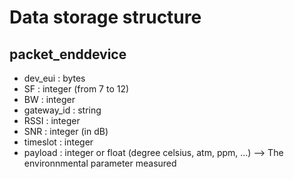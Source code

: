 # Data storage structure

## packet_enddevice

* dev_eui : bytes
* SF : integer (from 7 to 12)
* BW : integer
* gateway_id : string
* RSSI : integer
* SNR : integer (in dB)
* timeslot : integer
* payload : integer or float (degree celsius, atm, ppm, ...) --> The environnmental parameter measured
